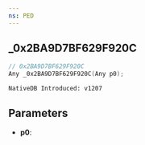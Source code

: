 ```yaml
---
ns: PED
---
```

## _0x2BA9D7BF629F920C

```c
// 0x2BA9D7BF629F920C
Any _0x2BA9D7BF629F920C(Any p0);
```

```
NativeDB Introduced: v1207
```

## Parameters
* **p0**:
